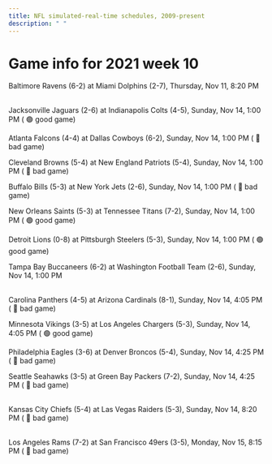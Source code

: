 ```yaml
---
title: NFL simulated-real-time schedules, 2009-present
description: " "
---
```


# Game info for 2021 week 10

Baltimore Ravens (6-2) at Miami Dolphins (2-7), Thursday, Nov 11, 8:20 PM

<br/>Jacksonville Jaguars (2-6) at Indianapolis Colts (4-5), Sunday, Nov 14, 1:00 PM (	:green_circle: good game)

Atlanta Falcons (4-4) at Dallas Cowboys (6-2), Sunday, Nov 14, 1:00 PM (	:red_circle: bad game)

Cleveland Browns (5-4) at New England Patriots (5-4), Sunday, Nov 14, 1:00 PM (	:red_circle: bad game)

Buffalo Bills (5-3) at New York Jets (2-6), Sunday, Nov 14, 1:00 PM (	:red_circle: bad game)

New Orleans Saints (5-3) at Tennessee Titans (7-2), Sunday, Nov 14, 1:00 PM (	:green_circle: good game)

Detroit Lions (0-8) at Pittsburgh Steelers (5-3), Sunday, Nov 14, 1:00 PM (	:green_circle: good game)

Tampa Bay Buccaneers (6-2) at Washington Football Team (2-6), Sunday, Nov 14, 1:00 PM

<br/>Carolina Panthers (4-5) at Arizona Cardinals (8-1), Sunday, Nov 14, 4:05 PM (	:red_circle: bad game)

Minnesota Vikings (3-5) at Los Angeles Chargers (5-3), Sunday, Nov 14, 4:05 PM (	:green_circle: good game)

Philadelphia Eagles (3-6) at Denver Broncos (5-4), Sunday, Nov 14, 4:25 PM (	:red_circle: bad game)

Seattle Seahawks (3-5) at Green Bay Packers (7-2), Sunday, Nov 14, 4:25 PM (	:red_circle: bad game)

<br/>Kansas City Chiefs (5-4) at Las Vegas Raiders (5-3), Sunday, Nov 14, 8:20 PM (	:red_circle: bad game)

<br/>Los Angeles Rams (7-2) at San Francisco 49ers (3-5), Monday, Nov 15, 8:15 PM (	:red_circle: bad game)

